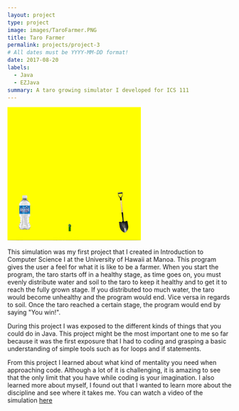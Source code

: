 ```yaml
---
layout: project
type: project
image: images/TaroFarmer.PNG
title: Taro Farmer
permalink: projects/project-3
# All dates must be YYYY-MM-DD format!
date: 2017-08-20
labels:
  - Java
  - EZJava
summary: A taro growing simulator I developed for ICS 111
---
```


<img class="ui image" src="../images/TaroFarmer.PNG">

This simulation was my first project that I created in Introduction to Computer Science I at the University of Hawaii at Manoa. This program gives the user a feel for what it is like to be a farmer. When you start the program, the taro starts off in a healthy stage, as time goes on, you must evenly distribute water and soil to the taro to keep it healthy and to get it to reach the fully grown stage. If you distributed too much water, the taro would become unhealthy and the program would end. Vice versa in regards to soil. Once the taro reached a certain stage, the program would end by saying "You win!". 

During this project I was exposed to the different kinds of things that you could do in Java. This project might be the most important one to me so far because it was the first exposure that I had to coding and grasping a basic understanding of simple tools such as for loops and if statements. 

From this project I learned about what kind of mentality you need when approaching code. Although a lot of it is challenging, it is amazing to see that the only limit that you have while coding is your imagination. I also learned more about myself, I found out that I wanted to learn more about the discipline and see where it takes me. 
You can watch a video of the simulation [here](https://www.youtube.com/watch?v=D99bxXE2I44)  
